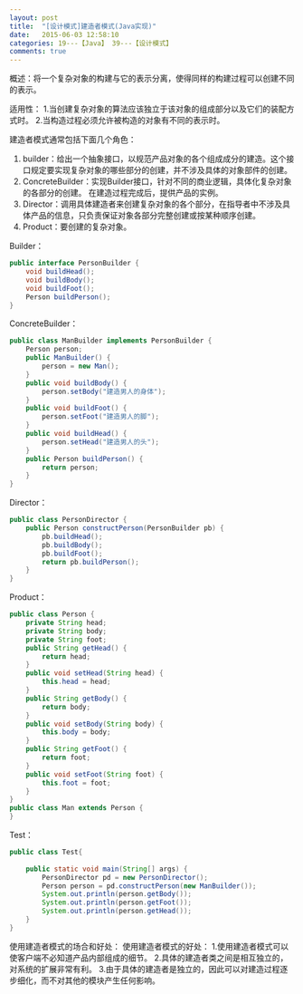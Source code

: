 ```yaml
---
layout: post
title:  "[设计模式]建造者模式(Java实现)"
date:   2015-06-03 12:58:10
categories: 19---【Java】 39---【设计模式】
comments: true
---
```


概述：将一个复杂对象的构建与它的表示分离，使得同样的构建过程可以创建不同的表示。

适用性：
1.当创建复杂对象的算法应该独立于该对象的组成部分以及它们的装配方式时。
2.当构造过程必须允许被构造的对象有不同的表示时。

建造者模式通常包括下面几个角色：
1. builder：给出一个抽象接口，以规范产品对象的各个组成成分的建造。这个接口规定要实现复杂对象的哪些部分的创建，并不涉及具体的对象部件的创建。
2. ConcreteBuilder：实现Builder接口，针对不同的商业逻辑，具体化复杂对象的各部分的创建。 在建造过程完成后，提供产品的实例。
3. Director：调用具体建造者来创建复杂对象的各个部分，在指导者中不涉及具体产品的信息，只负责保证对象各部分完整创建或按某种顺序创建。
4. Product：要创建的复杂对象。

Builder：
```java
public interface PersonBuilder {  
    void buildHead();  
    void buildBody();  
    void buildFoot();  
    Person buildPerson();  
} 
```
ConcreteBuilder：
```java
public class ManBuilder implements PersonBuilder {  
    Person person;      
    public ManBuilder() {  
        person = new Man();  
    }      
    public void buildBody() {  
        person.setBody("建造男人的身体");  
    }  
    public void buildFoot() {  
        person.setFoot("建造男人的脚");  
    }  
    public void buildHead() {  
        person.setHead("建造男人的头");  
    }  
    public Person buildPerson() {  
        return person;  
    }  
}  
```
Director：
```java
public class PersonDirector {  
    public Person constructPerson(PersonBuilder pb) {  
        pb.buildHead();  
        pb.buildBody();  
        pb.buildFoot();  
        return pb.buildPerson();  
    }  
}  
```
Product：
```java
public class Person {  
    private String head;    
    private String body;     
    private String foot;  
    public String getHead() {  
        return head;  
    }  
    public void setHead(String head) {  
        this.head = head;  
    }  
    public String getBody() {  
        return body;  
    }  
    public void setBody(String body) {  
        this.body = body;  
    }  
    public String getFoot() {  
        return foot;  
    }  
    public void setFoot(String foot) {  
        this.foot = foot;  
    }  
}  
public class Man extends Person {  
}  
```
Test：
```java
public class Test{  
      
    public static void main(String[] args) {  
        PersonDirector pd = new PersonDirector();  
        Person person = pd.constructPerson(new ManBuilder());  
        System.out.println(person.getBody());  
        System.out.println(person.getFoot());  
        System.out.println(person.getHead());  
    }  
}  
```

使用建造者模式的场合和好处：
使用建造者模式的好处：
1.使用建造者模式可以使客户端不必知道产品内部组成的细节。
2.具体的建造者类之间是相互独立的，对系统的扩展非常有利。
3.由于具体的建造者是独立的，因此可以对建造过程逐步细化，而不对其他的模块产生任何影响。